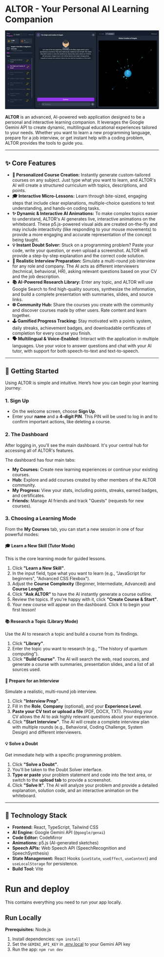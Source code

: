 # ALTOR - Your Personal AI Learning Companion

![ALTOR Dashboard](https://github.com/salmanhussain25/Altor4.0/blob/main/SkillsectionDashboard.jpg) <!-- It's a good practice to add a real screenshot here -->

**ALTOR** is an advanced, AI-powered web application designed to be a personal and interactive learning companion. It leverages the Google Gemini API to create dynamic, multilingual educational experiences tailored to your needs. Whether you want to learn a new programming language, prepare for a job interview, or get instant help with a coding problem, ALTOR provides the tools to guide you.

---

## ✨ Core Features

-   **🤖 Personalized Course Creation:** Instantly generate custom-tailored courses on any subject. Just type what you want to learn, and ALTOR's AI will create a structured curriculum with topics, descriptions, and points.
-   **🎓 Interactive Micro-Lessons:** Learn through bite-sized, engaging steps that include clear explanations, multiple-choice questions to test understanding, and hands-on coding tasks.
-   **✨ Dynamic & Interactive AI Animations:** To make complex topics easier to understand, ALTOR's AI generates live, interactive animations on the whiteboard. These p5.js-powered visual aids are created on-the-fly and may include interactivity (like responding to your mouse movements) to provide a more engaging and accurate representation of the concept being taught.
-   **💡 Instant Doubt Solver:** Stuck on a programming problem? Paste your code, write your question, or even upload a screenshot. ALTOR will provide a step-by-step explanation and the correct code solution.
-   **👔 Realistic Interview Preparation:** Simulate a multi-round job interview for any role and company. The AI acts as different interviewers (technical, behavioral, HR), asking relevant questions based on your CV and the job description.
-   **📚 AI-Powered Research Library:** Enter any topic, and ALTOR will use Google Search to find high-quality sources, synthesize the information, and build a complete presentation with summaries, slides, and source links.
-   **🌐 Community Hub:** Share the courses you create with the community and discover courses made by other users. Rate content and learn together.
-   **🕹️ Gamified Progress Tracking:** Stay motivated with a points system, daily streaks, achievement badges, and downloadable certificates of completion for every course you finish.
-   **🗣️ Multilingual & Voice-Enabled:** Interact with the application in multiple languages. Use your voice to answer questions and chat with your AI tutor, with support for both speech-to-text and text-to-speech.

---

## 🚀 Getting Started

Using ALTOR is simple and intuitive. Here’s how you can begin your learning journey:

### 1. Sign Up
-   On the welcome screen, choose **Sign Up**.
-   Enter your **name** and a **4-digit PIN**. This PIN will be used to log in and to confirm important actions, like deleting a course.

### 2. The Dashboard
After logging in, you'll see the main dashboard. It's your central hub for accessing all of ALTOR's features.

The dashboard has four main tabs:
-   **My Courses:** Create new learning experiences or continue your existing courses.
-   **Hub:** Explore and add courses created by other members of the ALTOR community.
-   **My Progress:** View your stats, including points, streaks, earned badges, and certificates.
-   **Friends:** Manage AI friends and track "Quests" (requests for new courses).

### 3. Choosing a Learning Mode

From the **My Courses** tab, you can start a new session in one of four powerful modes:

#### 🎓 Learn a New Skill (Tutor Mode)
This is the core learning mode for guided lessons.
1.  Click **"Learn a New Skill"**.
2.  In the input field, type what you want to learn (e.g., "JavaScript for beginners", "Advanced CSS Flexbox").
3.  Adjust the **Course Complexity** (Beginner, Intermediate, Advanced) and **Course Length**.
4.  Click **"Ask ALTOR"** to have the AI instantly generate a course outline.
5.  Review the topics. If you're happy with it, click **"Create Course & Start"**.
6.  Your new course will appear on the dashboard. Click it to begin your first lesson!

#### 📚 Research a Topic (Library Mode)
Use the AI to research a topic and build a course from its findings.
1.  Click **"Library"**.
2.  Enter the topic you want to research (e.g., "The history of quantum computing").
3.  Click **"Build Course"**. The AI will search the web, read sources, and generate a course with summaries, presentation slides, and a list of all sources used.

#### 👔 Prepare for an Interview
Simulate a realistic, multi-round job interview.
1.  Click **"Interview Prep"**.
2.  Fill in the **Role**, **Company** (optional), and your **Experience Level**.
3.  **Paste your CV text or upload a file** (PDF, DOCX, TXT). Providing your CV allows the AI to ask highly relevant questions about your experience.
4.  Click **"Start Interview"**. The AI will create a complete interview plan with multiple rounds (e.g., Behavioral, Coding Challenge, System Design) and different interviewers.

#### 💡 Solve a Doubt
Get immediate help with a specific programming problem.
1.  Click **"Solve a Doubt"**.
2.  You'll be taken to the Doubt Solver interface.
3.  **Type or paste** your problem statement and code into the text area, or switch to the **upload tab** to provide a screenshot.
4.  Click **"Solve It"**. The AI will analyze your problem and provide a detailed explanation, solution code, and an interactive animation on the whiteboard.

---

## 🔧 Technology Stack

-   **Frontend:** React, TypeScript, Tailwind CSS
-   **AI Engine:** Google Gemini API (`@google/genai`)
-   **Code Editor:** CodeMirror
-   **Animations:** p5.js (AI-generated sketches)
-   **Speech APIs:** Web Speech API (SpeechRecognition and SpeechSynthesis)
-   **State Management:** React Hooks (`useState`, `useEffect`, `useContext`) and `useLocalStorage` for persistence.
-   **Build Tool:** Vite
# Run and deploy 

This contains everything you need to run your app locally.

## Run Locally

**Prerequisites:**  Node.js


1. Install dependencies:
   `npm install`
2. Set the `GEMINI_API_KEY` in [.env.local](.env.local) to your Gemini API key
3. Run the app:
   `npm run dev`
